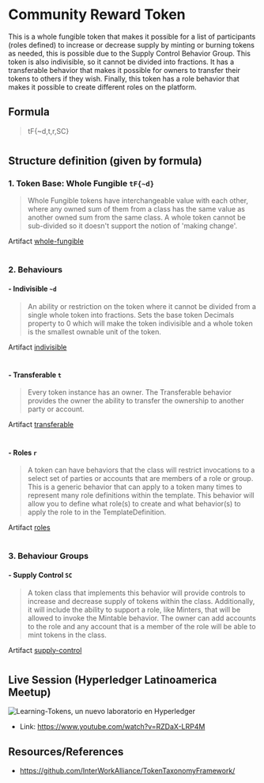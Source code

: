 # Community Reward Token

This is a whole fungible token that makes it possible for a list of participants (roles defined) to increase or decrease supply by minting or burning tokens as needed, this is possible due to the Supply Control Behavior Group. This token is also indivisible, so it cannot be divided into fractions. It has a transferable behavior that makes it possible for owners to transfer their tokens to others if they wish. Finally, this token has a role behavior that makes it possible to create different roles on the platform.

## Formula
> tF{~d,t,r,SC}

#

## Structure definition (given by formula)

### 1. Token Base: Whole Fungible `tF{~d}`
> Whole Fungible tokens have interchangeable value with each other, where any owned sum of them from a class has the same value as another owned sum from the same class. A whole token cannot be sub-divided so it doesn't support the notion of 'making change'.

Artifact [whole-fungible](https://github.com/hyperledger-labs/learning-tokens/tree/main/Practices/community-reward-token/artifacts/whole_fungible)

#

### 2. Behaviours
#### - Indivisible  `~d`
> An ability or restriction on the token where it cannot be divided from a single whole token into fractions. Sets the base token Decimals property to 0 which will make the token indivisible and a whole token is the smallest ownable unit of the token.

Artifact [indivisible](https://github.com/hyperledger-labs/learning-tokens/tree/main/Practices/community-reward-token/artifacts/indivisible)

#

#### - Transferable  `t`
> Every token instance has an owner. The Transferable behavior provides the owner the ability to transfer the ownership to another party or account.

Artifact [transferable](https://github.com/hyperledger-labs/learning-tokens/tree/main/Practices/community-reward-token/artifacts/transferable)

#

#### - Roles  `r`
> A token can have behaviors that the class will restrict invocations to a select set of parties or accounts that are members of a role or group. This is a generic behavior that can apply to a token many times to represent many role definitions within the template. This behavior will allow you to define what role(s) to create and what behavior(s) to apply the role to in the TemplateDefinition.

Artifact [roles](https://github.com/hyperledger-labs/learning-tokens/tree/main/Practices/community-reward-token/artifacts/roles)

#

### 3. Behaviour Groups
#### - Supply Control  `SC`
> A token class that implements this behavior will provide controls to increase and decrease supply of tokens within the class. Additionally, it will include the ability to support a role, like Minters, that will be allowed to invoke the Mintable behavior. The owner can add accounts to the role and any account that is a member of the role will be able to mint tokens in the class.

Artifact [supply-control](https://github.com/hyperledger-labs/learning-tokens/tree/main/Practices/community-reward-token/artifacts/supply-control)

#

## Live Session (Hyperledger Latinoamerica Meetup)
![Learning-Tokens, un nuevo laboratorio en Hyperledger](https://secure.meetupstatic.com/photos/event/9/8/1/0/600_505238928.jpeg)
- Link: https://www.youtube.com/watch?v=RZDaX-LRP4M

## Resources/References
- https://github.com/InterWorkAlliance/TokenTaxonomyFramework/


